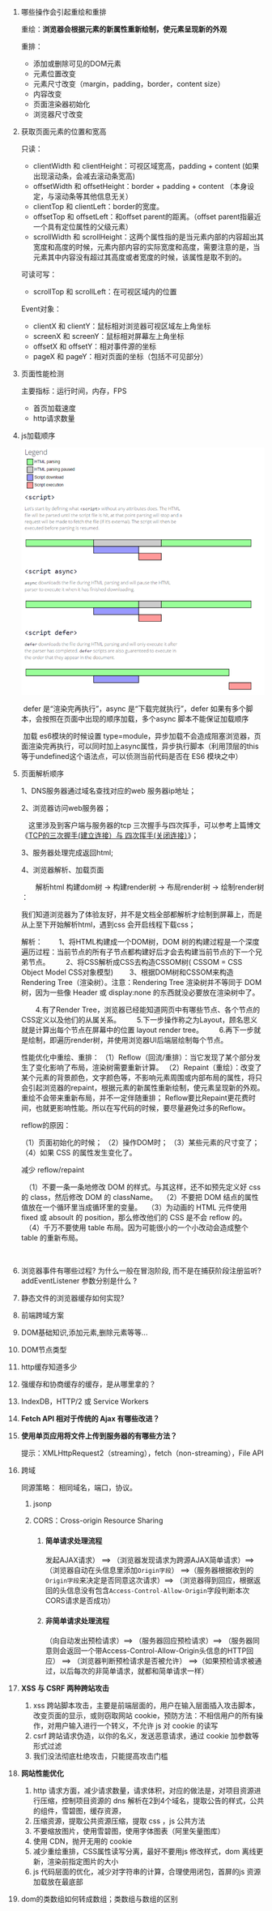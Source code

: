 1. 哪些操作会引起重绘和重排

   重绘：**浏览器会根据元素的新属性重新绘制，使元素呈现新的外观** 

   重排：

   - 添加或删除可见的DOM元素                                                      
   - 元素位置改变
   - 元素尺寸改变（margin，padding，border，content size）
   - 内容改变
   - 页面渲染器初始化
   - 浏览器尺寸改变

2. 获取页面元素的位置和宽高

   只读：

   - clientWidth 和 clientHeight：可视区域宽高，padding + content (如果出现滚动条，会减去滚动条宽高)
   - offsetWidth 和 offsetHeight：border + padding + content （本身设定，与滚动条等其他信息无关）
   - clientTop 和 clientLeft：border的宽度。
   - offsetTop 和 offsetLeft：和offset parent的距离。（offset parent指最近一个具有定位属性的父级元素）
   - scrollWidth 和 scrollHeight：这两个属性指的是当元素内部的内容超出其宽度和高度的时候，元素内部内容的实际宽度和高度，需要注意的是，当元素其中内容没有超过其高度或者宽度的时候，该属性是取不到的。

   可读可写：

   - scrollTop 和 scrollLeft：在可视区域内的位置

    

   Event对象：

   - clientX 和 clientY：鼠标相对浏览器可视区域左上角坐标
   - screenX 和 screenY：鼠标相对屏幕左上角坐标
   - offsetX 和 offsetY：相对事件源的坐标
   - pageX 和 pageY：相对页面的坐标（包括不可见部分）

3. 页面性能检测

   主要指标：运行时间，内存，FPS

   + 首页加载速度
   + http请求数量

4. js加载顺序

   <img src="./resource/script.png">

   ​	defer 是“渲染完再执行”，async 是“下载完就执行”，defer 如果有多个脚本，会按照在页面中出现的顺序加载，多个async 脚本不能保证加载顺序

   ​	加载 es6模块的时候设置 type=module，异步加载不会造成阻塞浏览器，页面渲染完再执行，可以同时加上async属性，异步执行脚本（利用顶层的this等于undefined这个语法点，可以侦测当前代码是否在 ES6 模块之中）



5. 页面解析顺序

   1、DNS服务器通过域名查找对应的web 服务器ip地址；

   2、浏览器访问web服务器；

   　这里涉及到客户端与服务器的tcp 三次握手与四次挥手，可以参考上篇博文《[TCP的三次握手(建立连接）与 四次挥手(关闭连接）](http://www.cnblogs.com/CandyManPing/p/6626661.html)》；

   3、服务器处理完成返回html;

   4、浏览器解析、加载页面

   　　解析html 构建dom树 -> 构建render树 -> 布局render树 -> 绘制render树 ：

   我们知道浏览器为了体验友好，并不是文档全部都解析才绘制到屏幕上，而是从上至下开始解析html，遇到css 会开启线程下载css；

   解析：
   　　1、将HTML构建成一个DOM树，DOM 树的构建过程是一个深度遍历过程：当前节点的所有子节点都构建好后才会去构建当前节点的下一个兄弟节点。 
   　　2、将CSS解析成CSS去构造CSSOM树( CSSOM = CSS Object Model CSS对象模型)
   　　3、根据DOM树和CSSOM来构造 Rendering Tree（渲染树）。注意：Rendering Tree 渲染树并不等同于 DOM 树，因为一些像 Header 或 display:none 的东西就没必要放在渲染树中了。

   　　4.有了Render Tree，浏览器已经能知道网页中有哪些节点、各个节点的CSS定义以及他们的从属关系。
   　　5.下一步操作称之为Layout，顾名思义就是计算出每个节点在屏幕中的位置 layout render tree。 
   　　6.再下一步就是绘制，即遍历render树，并使用浏览器UI后端层绘制每个节点。

   性能优化中重绘、重排： 
   （1）Reflow（回流/重排）：当它发现了某个部分发生了变化影响了布局，渲染树需要重新计算。 
   （2）Repaint（重绘）：改变了某个元素的背景颜色，文字颜色等，不影响元素周围或内部布局的属性，将只会引起浏览器的repaint，根据元素的新属性重新绘制，使元素呈现新的外观。重绘不会带来重新布局，并不一定伴随重排；
   Reflow要比Repaint更花费时间，也就更影响性能。所以在写代码的时候，要尽量避免过多的Reflow。

   reflow的原因：

   （1）页面初始化的时候； 
   （2）操作DOM时； 
   （3）某些元素的尺寸变了； 
   （4）如果 CSS 的属性发生变化了。

   减少 reflow/repaint

   　（1）不要一条一条地修改 DOM 的样式。与其这样，还不如预先定义好 css 的 class，然后修改 DOM 的 className。 
   　（2）不要把 DOM 结点的属性值放在一个循环里当成循环里的变量。 
   　（3）为动画的 HTML 元件使用 fixed 或 absoult 的 position，那么修改他们的 CSS 是不会 reflow 的。 
   　（4）千万不要使用 table 布局。因为可能很小的一个小改动会造成整个 table 的重新布局。

​    

6. 浏览器事件有哪些过程? 为什么一般在冒泡阶段, 而不是在捕获阶段注册监听? addEventListener 参数分别是什么 ?

7. 静态文件的浏览器缓存如何实现?

8. 前端跨域方案

9. DOM基础知识,添加元素,删除元素等等...

10. DOM节点类型

11. http缓存知道多少 

12. 强缓存和协商缓存的缓存，是从哪里拿的？

13. IndexDB，HTTP/2 或 Service Workers 

14. **Fetch API 相对于传统的 Ajax 有哪些改进？** 

15. **使用单页应用将文件上传到服务器的有哪些方法？**

    提示：XMLHttpRequest2（streaming），fetch（non-streaming），File API

 

16. 跨域

    同源策略： 相同域名，端口，协议。

    1. jsonp

    2. CORS：Cross-origin Resource Sharing

       1. #### 简单请求处理流程

          发起AJAX请求） ==> （浏览器发现请求为跨源AJAX简单请求）==>（浏览器自动在头信息里添加`Origin字段`） ==>（服务器根据收到的`Origin字段`来决定是否同意这次请求）==> （浏览器得到回应，根据返回的头信息没有包含`Access-Control-Allow-Origin`字段判断本次CORS请求是否成功）

       2. #### 非简单请求处理流程

          （向自动发出预检请求）==> （服务器回应预检请求）==> （服务器同意则会返回一个带Access-Control-Allow-Origin头信息的HTTP回应） ==> （浏览器判断预检请求是否被允许） ==>（如果预检请求被通过，以后每次的非简单请求，就都和简单请求一样） 

17. **XSS 与 CSRF 两种跨站攻击**

    1. xss 跨站脚本攻击，主要是前端层面的，用户在输入层面插入攻击脚本，改变页面的显示，或则窃取网站 cookie，预防方法：不相信用户的所有操作，对用户输入进行一个转义，不允许 js 对 cookie 的读写
    2. csrf 跨站请求伪造，以你的名义，发送恶意请求，通过 cookie 加参数等形式过滤
    3. 我们没法彻底杜绝攻击，只能提高攻击门槛

18. **网站性能优化**

    1. http 请求方面，减少请求数量，请求体积，对应的做法是，对项目资源进行压缩，控制项目资源的 dns 解析在2到4个域名，提取公告的样式，公共的组件，雪碧图，缓存资源，
    2. 压缩资源，提取公共资源压缩，提取 css ，js 公共方法
    3. 不要缩放图片，使用雪碧图，使用字体图表（阿里矢量图库）
    4. 使用 CDN，抛开无用的 cookie
    5. 减少重绘重排，CSS属性读写分离，最好不要用js 修改样式，dom 离线更新，渲染前指定图片的大小
    6. js 代码层面的优化，减少对字符串的计算，合理使用闭包，首屏的js 资源加载放在最底部

19. dom的类数组如何转成数组；类数组与数组的区别

    

 




















​    

​    

​    